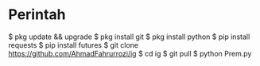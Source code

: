 # Perintah
$ pkg update && upgrade
$ pkg install git
$ pkg install python
$ pip install requests
$ pip install futures
$ git clone https://github.com/AhmadFahrurrozi/ig
$ cd ig
$ git pull
$ python Prem.py

